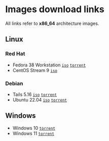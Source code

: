 # Images download links

All links refer to **x86_64** architecture images.

## Linux

### Red Hat

* Fedora 38 Workstation [`iso`](https://download.fedoraproject.org/pub/fedora/linux/releases/38/Workstation/x86_64/iso/Fedora-Workstation-Live-x86_64-38-1.6.iso) [`torrent`](https://torrent.fedoraproject.org/torrents/Fedora-Workstation-Live-x86_64-38.torrent)
* CentOS Stream 9 [`iso`](https://mirror.stream.centos.org/9-stream/BaseOS/x86_64/iso/CentOS-Stream-9-latest-x86_64-dvd1.iso)

### Debian

* Tails 5.16 [`iso`](https://download.tails.net/tails/stable/tails-amd64-5.16/tails-amd64-5.16.iso) [`torrent`](https://tails.net/torrents/files/tails-amd64-5.16.iso.torrent)
* Ubuntu 22.04 [`iso`](https://releases.ubuntu.com/22.04/ubuntu-22.04.2-desktop-amd64.iso) [`torrent`](https://releases.ubuntu.com/22.04/ubuntu-22.04.2-desktop-amd64.iso.torrent)
<!--- * Kali Linux 2023.1 [`iso`](https://cdimage.kali.org/current/kali-linux-2023.2a-installer-amd64.iso) [`torrent`](https://cdimage.kali.org/current/kali-linux-2023.2a-installer-amd64.iso.torrent) --->

<!--- ### Server

* Fedora 38 Server [`iso`](https://download.fedoraproject.org/pub/fedora/linux/releases/38/Server/x86_64/iso/Fedora-Server-dvd-x86_64-38-1.6.iso) [`torrent`](https://torrent.fedoraproject.org/torrents/Fedora-Server-dvd-x86_64-38.torrent)
* Ubuntu Server 22.04 [`iso`](https://releases.ubuntu.com/22.04/ubuntu-22.04.2-live-server-amd64.iso) [`torrent`](https://releases.ubuntu.com/22.04/ubuntu-22.04.2-live-server-amd64.iso.torrent) --->

## Windows

* Windows 10 [`torrent`](https://rutracker.org/forum/dl.php?t=6346488)
* Windows 11 [`torrent`](https://rutracker.org/forum/dl.php?t=6285247)
